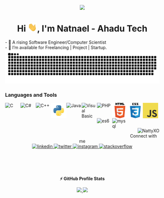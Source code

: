 <p align="center">
  <img src="https://github.com/thompsonemerson/thompsonemerson/raw/master/cover-thompson.png" height="200"/>
</p>

<h1 align="center">Hi <img src="https://raw.githubusercontent.com/ABSphreak/ABSphreak/master/gifs/Hi.gif" width="30px">, I'm Natnael - Ahadu Tech</h1>
- 🔭 A rising Software Engineer/Computer Scientist
<br>
- 🤝 I’m available for Freelancing | Project | Startup.

<div align="center">
  <img  src="https://github.com/1999AZZAR/1999AZZAR/blob/main/resources/img/grid-snake.svg"
       alt="snake"/></a>
</div>

### Languages and Tools

<a href="https://github.com/NattyXO/alx-low_level_programming">
  <img align="left" alt="C" width="50px" src="https://cdn.iconscout.com/icon/free/png-512/c-programming-569564.png" />
</a>
<a href="https://github.com/NattyXO/Barcode-QR-Generator">
  <img align="left" alt="C#" width="50px" src="https://cdn3d.iconscout.com/3d/free/thumb/free-c-sharp-9294854-7577997.png" />
</a>
<a href="https://github.com/NattyXO/SnakeGame">
  <img align="left" alt="C++" width="50px" src="https://cdn3d.iconscout.com/3d/free/thumb/free-c-language-logo-6563484-5453029.png" />
</a>
<a href="https://github.com/NattyXO/alx-higher_level_programming">
  <img align="left" alt="Python" width="50px" src="https://raw.githubusercontent.com/github/explore/80688e429a7d4ef2fca1e82350fe8e3517d3494d/topics/python/python.png" />
</a>

<a href="https://github.com/NattyXO/Tic-Tac-Toe-Offline-Game-For-ALX">
  <img align="left" alt="Java" width="50px" src="https://cdn3d.iconscout.com/3d/free/thumb/free-java-9294874-7578017.png" />
</a>

<a href="https://github.com/NattyXO/Scientific-calculator">
  <img align="left" alt="Visual Basic" width="50px" src="https://www.flaticon.com/de/download/icon/919844?icon_id=919844&author=164&team=164&keyword=visual+basic&pack=919824&style=1&style_id=133&format=png&color=%23000000&colored=2&size=512&selection=1&type=standard&token=03AFcWeA4qMLzLrHwBUUAT4OKcttGTBSIMEx6kScvzAXOGR_yDIF46JH6LwOWyRrnbQ3Zu-CMUdyaE3Av2ULNVCQM0kXv3GW0JBM8TgJpNLz90kMmv1nXBs4VKIaWxhuH90beSJCdecBNgvQwsTMglBHzBHrgObbihmwTcbwapqvgxPVF1GyPBQZtifkn-vswhfVNw6S60HFX8NxTyatguqO9S0cvNAfTkWy_IHxqG9FO2FI6k5JuNmunNw5rNwHcFGvsN5nCWgGl9YRgO0ktuQivnjrPWZFOgZNN0IBoyXDjxVLVFaEWa1LAjqp-oDV3sk5sRTtlfHiYBF7ScDT_xU8rYjeyFYEIMsG2KFEjcdEydWxk5inohDT_qTW7iPg9Ijd1mnNK_fAZy2ntfVvWXacbKVZFm9DzFU085MitBQdg9tB2E5vezZuYvJWMyac1ujDJc_FNL8h7qzsARQECpxtbp9EmSRTnAtz2_fXP5HVggZjlnE-B8Xw3B7SceQF9MBd3j2RCcKBQ2hKchhBmyCoU1qb1nGrbKqO0IPXu_tjIQve7vZBAV2dpV1RYcZ4Nt7HnImP6aDIXitX6GKQe7LL2NVPHeIM-nUiQTzoArtk1HJuMlGFQ9Jtye97iPMyX6kWn8bLhL0eWRyWgVf0EzvNc9uZNB_nV52ik9RmHLUKTiKoeNiFRD86cDKBlXjNFx9y2LfSJyjzr-m2ksUszmbutseFkMbfAj6JzStWuH_EI2yBZ45zZL_BJ32A4A9bka3QpJIIDCS-yp5On76LEz11W6j5RZQMbwyf..." />
</a>

<a href="https://github.com/NattyXO/Webstack---Portfolio-Project">
  <img align="left" alt="PHP" width="50px" src="https://cdn3d.iconscout.com/3d/free/thumb/free-php-9294883-7578026.png" />
</a>
<a href="https://github.com/NattyXO/AirBnB_clone_v3">
  <img align="left" alt="html" width="50px" src="https://raw.githubusercontent.com/github/explore/80688e429a7d4ef2fca1e82350fe8e3517d3494d/topics/html/html.png" />
</a>
<a href="https://github.com/NattyXO/AirBnB_clone_v3">
  <img align="left" alt="css" width="50px" src="https://raw.githubusercontent.com/github/explore/80688e429a7d4ef2fca1e82350fe8e3517d3494d/topics/css/css.png" />
</a>
<a href="https://github.com/NattyXO/alx-backend-javascript">
  <img align="left" alt="JS" width="50px" src="https://raw.githubusercontent.com/github/explore/80688e429a7d4ef2fca1e82350fe8e3517d3494d/topics/javascript/javascript.png" />
</a>
<a href="https://github.com/NattyXO/alx-backend-javascript">
  <img align="left" alt="es6" width="50px" src="https://codus.acyclique.com/wp-content/uploads/2017/11/ES6-JS.png" />
</a>

<a href="">
  <img align="left" alt="mysql" width="50px" height="50px" src="https://kinsta.com/fr/wp-content/uploads/sites/4/2019/04/logo-mysql-1.svg" />
</a>

<br>
<br>
<br>
<br>
<p><img align="right" src="https://github-readme-streak-stats.herokuapp.com/?user=NattyXO&" alt="NattyXO" /></p>
<br>

<div align="center">Connect with me</div>  
<div align="center">
<a href="https://www.linkedin.com/in/natnael-bizuneh-zenebe/" target="_blank">
<img src=https://img.shields.io/badge/linkedin-%231E77B5.svg?&style=for-the-badge&logo=linkedin&logoColor=white alt=linkedin style="margin-bottom: 5px;" />

</a>
<a href="https://www.youtube.com/c/AhaduTech" target="_blank">
<img src=https://img.shields.io/youtube/channel/subscribers/UCZ0kLcM30JbqMDzqjjdRibg?style=social alt=twitter style="margin-bottom: 5px;" />
</a>
<a href="https://www.instagram.com/ahadu_tech/" target="_blank">
<img src=https://img.shields.io/badge/instagram-%23000000.svg?&style=for-the-badge&logo=instagram&logoColor=white alt=instagram style="margin-bottom: 5px;" />
</a>

<a href="https://stackoverflow.com/users/20922547/natnael-bizuneh" target="_blank">
<img src=https://img.shields.io/badge/stackoverflow-%23F28032.svg?&style=for-the-badge&logo=stackoverflow&logoColor=white alt=stackoverflow style="margin-bottom: 5px;" />
</a>  
<br>  
<br><br>  
<br>
<br>

**:zap: GitHub Profile Stats**
<p align="center">
<a href="https://github.com/nattyxo">
  <img height="180em" src="https://github-readme-stats-eight-theta.vercel.app/api?username=mrnazu&show_icons=true&theme=algolia&include_all_commits=true&count_private=true"/>
  <img height="180em" src="https://github-readme-stats-eight-theta.vercel.app/api/top-langs/?username=mrnazu&layout=compact&langs_count=8&theme=algolia"/>
</a>
</p>
</div>  
  
<br>  
<br>
